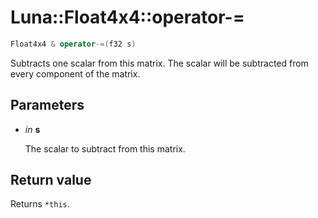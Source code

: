 # Luna::Float4x4::operator-=

```c++
Float4x4 & operator-=(f32 s)
```

Subtracts one scalar from this matrix. The scalar will be subtracted from every component of the matrix. 



## Parameters
* *in* **s**

    The scalar to subtract from this matrix. 

## Return value
Returns `*this`. 

